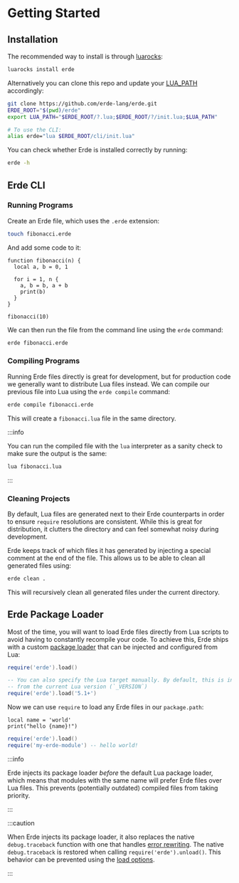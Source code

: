 # Getting Started

## Installation

The recommended way to install is through [luarocks](https://luarocks.org/modules/bsuth/erde):

```bash
luarocks install erde
```

Alternatively you can clone this repo and update your
[LUA_PATH](https://www.lua.org/pil/8.1.html) accordingly:

```bash
git clone https://github.com/erde-lang/erde.git
ERDE_ROOT="$(pwd)/erde"
export LUA_PATH="$ERDE_ROOT/?.lua;$ERDE_ROOT/?/init.lua;$LUA_PATH"

# To use the CLI:
alias erde="lua $ERDE_ROOT/cli/init.lua"
```

You can check whether Erde is installed correctly by running:

```bash
erde -h
```

## Erde CLI

### Running Programs

Create an Erde file, which uses the `.erde` extension:

```bash
touch fibonacci.erde
```

And add some code to it:

```erde
function fibonacci(n) {
  local a, b = 0, 1

  for i = 1, n {
    a, b = b, a + b
    print(b)
  }
}

fibonacci(10)
```

We can then run the file from the command line using the `erde` command:

```bash
erde fibonacci.erde
```

### Compiling Programs

Running Erde files directly is great for development, but for production code
we generally want to distribute Lua files instead. We can compile our
previous file into Lua using the `erde compile` command:

```bash
erde compile fibonacci.erde
```

This will create a `fibonacci.lua` file in the same directory.

:::info

You can run the compiled file with the `lua` interpreter as a sanity check to
make sure the output is the same:

```bash
lua fibonacci.lua
```

:::

### Cleaning Projects

By default, Lua files are generated next to their Erde counterparts in order to
ensure `require` resolutions are consistent. While this is great for
distribution, it clutters the directory and can feel somewhat noisy during
development.

Erde keeps track of which files it has generated by injecting a special comment
at the end of the file. This allows us to be able to clean all generated files
using:

```bash
erde clean .
```

This will recursively clean all generated files under the current directory.

## Erde Package Loader

Most of the time, you will want to load Erde files directly from Lua scripts to
avoid having to constantly recompile your code. To achieve this, Erde ships with
a custom [package loader](https://www.lua.org/manual/5.1/manual.html#pdf-package.loaders)
that can be injected and configured from Lua:

```lua
require('erde').load()

-- You can also specify the Lua target manually. By default, this is inferred
-- from the current Lua version (`_VERSION`)
require('erde').load('5.1+')
```

Now we can use `require` to load any Erde files in our `package.path`:

```erde title=my-erde-module.erde
local name = 'world'
print("hello {name}!")
```

```lua title=my-lua-module.lua
require('erde').load()
require('my-erde-module') -- hello world!
```

:::info

Erde injects its package loader _before_ the default Lua package loader, which
means that modules with the same name will prefer Erde files over Lua files.
This prevents (potentially outdated) compiled files from taking priority.

:::

:::caution

When Erde injects its package loader, it also replaces the native
`debug.traceback` function with one that handles [error rewriting](/error-handling).
The native `debug.traceback` is restored when calling `require('erde').unload()`.
This behavior can be prevented using the [load options](/api#erdeload).

:::
